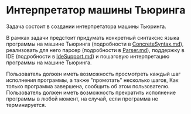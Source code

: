 # Интерпретатор машины Тьюринга

Задача состоит в создании интерпретатора машины Тьюринга.

В рамках задачи предстоит придумать конкретный синтаксис языка программы на машине Тьюринга (подробности в [ConcreteSyntax.md](subtasks/ConcreteSyntax.md)), реализовать для него парсер (подробности в [Parser.md](subtasks/Parser.md)), поддержку в IDE (подробности в [IdeSupport.md](subtasks/IdeSupport.md)) и пошаговую интерпретацию программы на машине Тьюринга.

Пользователь должен иметь возможность просмотреть каждый шаг исполнения программы, а также "промотать" несколько шагов,
Как только программа завершена, сообщить об этом пользователю.
Пользователь должен иметь возможность прекратить исполнение программы в любой момент, на случай, если программа не терминируется.